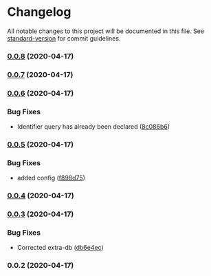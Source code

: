 # Changelog

All notable changes to this project will be documented in this file. See [standard-version](https://github.com/conventional-changelog/standard-version) for commit guidelines.

### [0.0.8](https://github.com/kolegm/racer-model-rpc/compare/v0.0.7...v0.0.8) (2020-04-17)

### [0.0.7](https://github.com/kolegm/racer-model-rpc/compare/v0.0.6...v0.0.7) (2020-04-17)

### [0.0.6](https://github.com/kolegm/racer-model-rpc/compare/v0.0.5...v0.0.6) (2020-04-17)


### Bug Fixes

* Identifier query has already been declared ([8c086b6](https://github.com/kolegm/racer-model-rpc/commit/8c086b62389f4a0fb519cf21aff86af67e0c562f))

### [0.0.5](https://github.com/kolegm/racer-model-rpc/compare/v0.0.4...v0.0.5) (2020-04-17)


### Bug Fixes

* added config ([f898d75](https://github.com/kolegm/racer-model-rpc/commit/f898d75817df064cf9509f3a43b9c95365e74276))

### [0.0.4](https://github.com/kolegm/racer-model-rpc/compare/v0.0.3...v0.0.4) (2020-04-17)

### [0.0.3](https://github.com/kolegm/racer-model-rpc/compare/v0.0.2...v0.0.3) (2020-04-17)


### Bug Fixes

* Corrected extra-db ([db6e4ec](https://github.com/kolegm/racer-model-rpc/commit/db6e4eccf65609c6a5c68a8d36f705ab47eff53e))

### 0.0.2 (2020-04-17)

